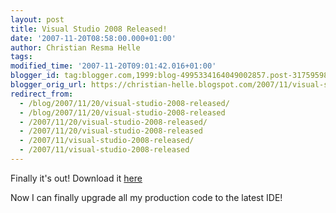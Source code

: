 ```yaml
---
layout: post
title: Visual Studio 2008 Released!
date: '2007-11-20T08:58:00.000+01:00'
author: Christian Resma Helle
tags: 
modified_time: '2007-11-20T09:01:42.016+01:00'
blogger_id: tag:blogger.com,1999:blog-4995334164049002857.post-317595982676685710
blogger_orig_url: https://christian-helle.blogspot.com/2007/11/visual-studio-2008-released.html
redirect_from:
  - /blog/2007/11/20/visual-studio-2008-released/
  - /blog/2007/11/20/visual-studio-2008-released
  - /2007/11/20/visual-studio-2008-released/
  - /2007/11/20/visual-studio-2008-released
  - /2007/11/visual-studio-2008-released/
  - /2007/11/visual-studio-2008-released
---
```


Finally it's out! Download it  [here](https://www.microsoft.com/en-us/download/details.aspx?id=7873?WT.mc_id=DT-MVP-5004822) 

Now I can finally upgrade all my production code to the latest IDE!
